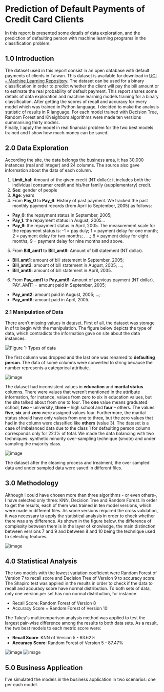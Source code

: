 # Prediction of Default Payments of Credit Card Clients

In this report is presented some details of data exploration, and the prediction of defaulting person with machine learning programs in the classification problem.

## 1.0 Introduction

The dataset used in this report consist in an open database with default payments of clients in Taiwan. This dataset is available for download in [UCI – Machine Learning Repository](https://archive.ics.uci.edu/ml/datasets/default+of+credit+card+clients). The dataset can be used for a binary classification in order to predict whether the client will pay the bill amount or to estimate the real probability of default payment. 
This report shares some details of data exploration and machine learning models training for a binary classification. After getting the scores of recall and accuracy for every model which was trained in Python language, I decided to make the analysis statistic of results in R language. For each model trained with Decision Tree, Random Forest and KNeighbors algorithms were made ten versions summarising thirty models.   
Finally, I apply the model in real financial problem for the two best models trained and I show how much money can be saved.


## 2.0 Data Exploration

According the site, the data belongs the business area, it has 30,000 instances (real and integer) and 24 columns. The source also gave information about the data of each column.
1. **Limit_bal**: Amount of the given credit (NT dollar): it includes both the individual consumer credit and his/her family (supplementary) credit.
2. **Sex**: gender of people
3. **Age**: years
4. From **Pay_0** to **Pay_6**: History of past payment. We tracked the past monthly payment records (from April to September, 2005) as follows:
  - **Pay_0**: the repayment status in September, 2005; 
  - **Pay_1**: the repayment status in August, 2005...
  - **Pay_6**: the repayment status in April, 2005. 
The measurement scale for the repayment status is: -1 = pay duly; 1 = payment delay for one month; 2 = payment delay for two months; . . .; 8 = payment delay for eight months; 9 = payment delay for nine months and above.
5. From **Bill_amt1** to **Bill_amt6**: Amount of bill statement (NT dollar). 
- **Bill_amt1**: amount of bill statement in September, 2005; 
- **Bill_amt2**: amount of bill statement in August, 2005; ...; 
- **Bill_amt6**: amount of bill statement in April, 2005.
6. From **Pay_amt1** to **Pay_amt6**: Amount of previous payment (NT dollar). PAY_AMT1 = amount paid in September, 2005; 
- **Pay_amt2**: amount paid in August, 2005; ...;
- **Pay_amt6**: amount paid in April, 2005.

### 2.1 Manipulation of Data

There aren’t missing values in dataset. First of all, the dataset was storage in df to begin with the manipulation. The figure below depicts the type of data, which contradicts the information gave on site about the data instances. 

![Figure 1: Types of data](https://user-images.githubusercontent.com/45640708/146437534-5ce460ed-981c-4c21-b307-c5744f2a0ec7.png)

The first column was dropped and the last one was renamed to **defaulting person**. The data of some columns were converted to string because the number represents a categorical attribute. 

![image](https://user-images.githubusercontent.com/45640708/146438555-3bcb8549-5142-4a72-8e3c-c96ebafed2ff.png)


The dataset had inconsistent values in **education** and **marital status** columns. There were values that weren’t mentioned in the attribute information, for instance, values from zero to six in education values, but the site talked about from one to four. The **one** value means graduated school, **two** – university, **three** – high school and **four** – others. The values **five**, **six** and **zero** were assigned values four. Furthermore, the marital status should have only values from one to three, but the zero values that had in the column were classified like **others** (value 3). 
The dataset is a case of imbalanced data due to the class 1 for defaulting person column corresponds only for 22.1% of total. We made the data balancing with two techniques: synthetic minority over-sampling technique (smote) and under sampling the majority class.

![image](https://user-images.githubusercontent.com/45640708/146439213-c1243c74-3a33-4f05-8931-3f6f7e68024e.png)

The dataset after the cleaning process and treatment, the over sampled data and under sampled data were saved in different files.

## 3.0 Methodology

Although I could have chosen more than three algorithms - or even others-, I have selected only three: KNN, Decision Tree and Random Forest. In order to get the results, each of them was trained in ten model versions, which were made in different files.
As some versions required the cross validation, it was necessary to apply the statistical analysis in order to check whether there was any difference.
As shown in the figure below, the difference of complexity between them is in the layer of knowledge, the main distinction between versions 7 and 9 and between 8 and 10 being the technique used to selecting features.

![image](https://user-images.githubusercontent.com/45640708/146440580-81ddb0c4-0187-4ad4-9162-8bd589bc6bbd.png)

## 4.0 Statistical Analysis

The two models with the lowest variation coeficient were Random Forest of Version 7 to recall score and Decision Tree of Version 9 to accuracy score.
The Shapiro test was applied in the results in order to check if the data to recall and accuracy score have normal distribution. To both sets of data, only one version per set has non normal distribution, for instance: 
- Recall Score: Random Forest of Version 8
- Accuracy Score = Random Forest of Version 10

The Tukey's multicomparison analysis method was applied to test the largest pair-wise difference among the results to both data sets. As a result, the two best models to each metric score were:
- **Recall Score**: KNN of Version 5 - 93.62%
- **Accuracy Score**: Random Forest of Version 5 - 87.47%

![image](https://user-images.githubusercontent.com/45640708/146586619-e5867ff1-3b1f-4cc5-ae76-eed6b1d2f425.png)
![image](https://user-images.githubusercontent.com/45640708/146586692-6e37018e-ad50-4244-a408-01616d1a0b9d.png)

## 5.0 Business Application

I've simulated the models in the business application in two scenarios: one per each model.  
